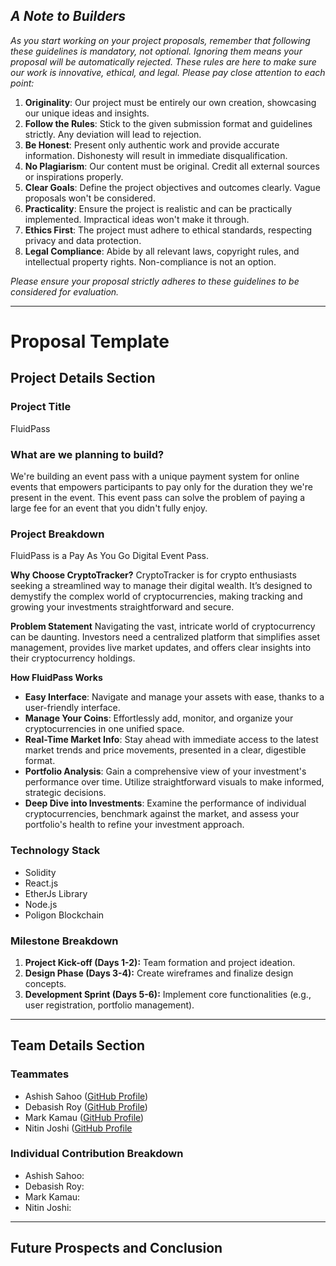 
## **_A Note to Builders_**

_As you start working on your project proposals, remember that following these guidelines is mandatory, not optional. Ignoring them means your proposal will be automatically rejected. These rules are here to make sure our work is innovative, ethical, and legal. Please pay close attention to each point:_

1. **Originality**: Our project must be entirely our own creation, showcasing our unique ideas and insights.
2. **Follow the Rules**: Stick to the given submission format and guidelines strictly. Any deviation will lead to rejection.
3. **Be Honest**: Present only authentic work and provide accurate information. Dishonesty will result in immediate disqualification.
4. **No Plagiarism**: Our content must be original. Credit all external sources or inspirations properly.
5. **Clear Goals**: Define the project objectives and outcomes clearly. Vague proposals won't be considered.
6. **Practicality**: Ensure the project is realistic and can be practically implemented. Impractical ideas won't make it through.
7. **Ethics First**: The project must adhere to ethical standards, respecting privacy and data protection.
8. **Legal Compliance**: Abide by all relevant laws, copyright rules, and intellectual property rights. Non-compliance is not an option.


_Please ensure your proposal strictly adheres to these guidelines to be considered for evaluation._

---
# Proposal Template

## **Project Details Section**

### **Project Title**

FluidPass


### **What are we planning to build?**

We're building an event pass with a unique payment system for online events that empowers participants to pay only for the duration they we're present in the event. This event pass can solve the problem of paying a large fee for an event that you didn't fully enjoy.

### **Project Breakdown**

FluidPass is a Pay As You Go Digital Event Pass.


**Why Choose CryptoTracker?**
CryptoTracker is for crypto enthusiasts seeking a streamlined way to manage their digital wealth. It’s designed to demystify the complex world of cryptocurrencies, making tracking and growing your investments straightforward and secure.

**Problem Statement**
Navigating the vast, intricate world of cryptocurrency can be daunting. Investors need a centralized platform that simplifies asset management, provides live market updates, and offers clear insights into their cryptocurrency holdings.

**How FluidPass Works**

- **Easy Interface**: Navigate and manage your assets with ease, thanks to a user-friendly interface.
- **Manage Your Coins**: Effortlessly add, monitor, and organize your cryptocurrencies in one unified space.
- **Real-Time Market Info**: Stay ahead with immediate access to the latest market trends and price movements, presented in a clear, digestible format.
- **Portfolio Analysis**: Gain a comprehensive view of your investment's performance over time. Utilize straightforward visuals to make informed, strategic decisions.
- **Deep Dive into Investments**: Examine the performance of individual cryptocurrencies, benchmark against the market, and assess your portfolio's health to refine your investment approach.

### **Technology Stack**

- Solidity
- React.js
- EtherJs Library
- Node.js
- Poligon Blockchain

### **Milestone Breakdown**


1. **Project Kick-off (Days 1-2):** Team formation and project ideation.
2. **Design Phase (Days 3-4):** Create wireframes and finalize design concepts.
3. **Development Sprint (Days 5-6):** Implement core functionalities (e.g., user registration, portfolio management).

---

## **Team Details Section**

### **Teammates**

- Ashish Sahoo ([GitHub Profile](https://github.com/Ashish-Kumar-007))
- Debasish Roy ([GitHub Profile](https://github.com/DRoy01))
- Mark Kamau ([GitHub Profile](https://github.com/BigmanMKG))
- Nitin Joshi ([GitHub Profile](https://github.com/highnitin)

### **Individual Contribution Breakdown**

- Ashish Sahoo:
- Debasish Roy:
- Mark Kamau:
- Nitin Joshi:

---

## **Future Prospects and Conclusion**

